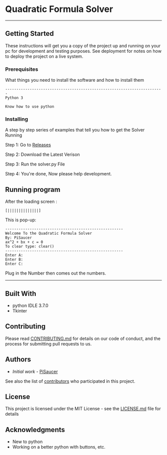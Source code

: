 # Quadratic Formula Solver
***

## Getting Started

These instructions will get you a copy of the project up and running on your pc for development and testing purposes. See deployment for notes on how to deploy the project on a live system.

### Prerequisites

What things you need to install the software and how to install them

```
-----------------------------------------------------------------------
Python 3

Know how to use python
```

### Installing

A step by step series of examples that tell you how to get the Solver Running

Step 1: Go to [Releases](https://github.com/PiSaucer/Quadratic-Formula-Solver/releases)

Step 2: Download the Latest Verison

Step 3: Run the solver.py File

Step 4: You're done, Now please help development. 


## Running program

After the loading screen :

```
[||||||||||||||]
```

This is pop-up:

```
-----------------------------------------------------
Welcome To the Quadratic Formula Solver
By: PiSaucer
ax^2 + bx + c = 0
To clear type: clear()
-----------------------------------------------------
Enter A:
Enter B:
Enter C:
```

Plug in the Number then comes out the numbers. 

***

## Built With

* python IDLE 3.7.0
* Tkinter


## Contributing

Please read [CONTRIBUTING.md](https://github.com/PiSaucer/) for details on our code of conduct, and the process for submitting pull requests to us.


## Authors

* *Initial work* - [PiSaucer](https://github.com/PiSaucer)

See also the list of [contributors](https://github.com/PiSaucer/Quadratic-Formula-Solver/graphs/contributors) who participated in this project.

## License

This project is licensed under the MIT License - see the [LICENSE.md](LICENSE.md) file for details

## Acknowledgments

* New to python
* Working on a better python with buttons, etc.
